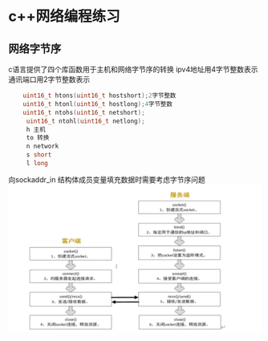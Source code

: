 # c++网络编程练习

## 网络字节序
c语言提供了四个库函数用于主机和网络字节序的转换
ipv4地址用4字节整数表示
通讯端口用2字节整数表示
```c++
    uint16_t htons(uint16_t hostshort);2字节整数
    uint16_t htonl(uint16_t hostlong);4字节整数
    uint16_t ntohs(uint16_t netshort);
     uint16_t ntohl(uint16_t netlong);
     h 主机
     to 转换
     n network
     s short
     l long
```

向sockaddr_in 结构体成员变量填充数据时需要考虑字节序问题
![alt text](./source/image.png)